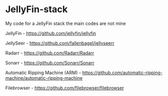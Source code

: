 # JellyFin-stack
My code for a JellyFin stack the main codes are not mine

JellyFin - https://github.com/jellyfin/jellyfin

JellySeer - https://github.com/fallenbagel/jellyseerr

Radarr - https://github.com/Radarr/Radarr

Sonarr - https://github.com/Sonarr/Sonarr

Automatic Ripping Machine (ARM) - https://github.com/automatic-ripping-machine/automatic-ripping-machine

Filebrowser - https://github.com/filebrowser/filebrowser
